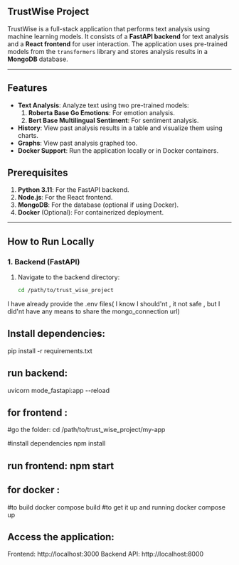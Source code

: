

## TrustWise Project

TrustWise is a full-stack application that performs text analysis using machine learning models. It consists of a **FastAPI backend** for text analysis and a **React frontend** for user interaction. The application uses pre-trained models from the `transformers` library and stores analysis results in a **MongoDB** database.

---

## **Features**
- **Text Analysis**: Analyze text using two pre-trained models:
  1. **Roberta Base Go Emotions**: For emotion analysis.
  2. **Bert Base Multilingual Sentiment**: For sentiment analysis.
- **History**: View past analysis results in a table and visualize them using charts.
- **Graphs**: View past analysis graphed too.
- **Docker Support**: Run the application locally or in Docker containers.

## **Prerequisites**
1. **Python 3.11**: For the FastAPI backend.
2. **Node.js**: For the React frontend.
3. **MongoDB**: For the database (optional if using Docker).
4. **Docker** (Optional): For containerized deployment.

---

## **How to Run Locally**

### **1. Backend (FastAPI)**
1. Navigate to the backend directory:
   ```bash
   cd /path/to/trust_wise_project

I have already provide the .env files( I know I should'nt , it not safe , but I did'nt have any means to share the mongo_connection url)

## Install dependencies:
pip install -r requirements.txt


## run backend:
uvicorn mode_fastapi:app --reload

## for frontend :

#go the folder:
cd /path/to/trust_wise_project/my-app

#install dependencies
npm install

## run frontend: npm start

## for docker :
#to build
docker compose build
#to get it up and running 
docker compose up

## Access the application:

Frontend: http://localhost:3000
Backend API: http://localhost:8000




